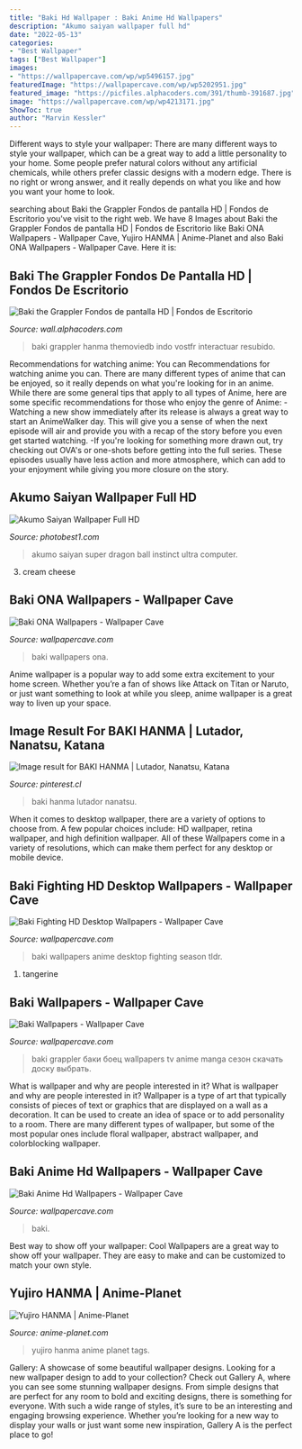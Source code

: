 ```yaml
---
title: "Baki Hd Wallpaper : Baki Anime Hd Wallpapers"
description: "Akumo saiyan wallpaper full hd"
date: "2022-05-13"
categories:
- "Best Wallpaper"
tags: ["Best Wallpaper"]
images:
- "https://wallpapercave.com/wp/wp5496157.jpg"
featuredImage: "https://wallpapercave.com/wp/wp5202951.jpg"
featured_image: "https://picfiles.alphacoders.com/391/thumb-391687.jpg"
image: "https://wallpapercave.com/wp/wp4213171.jpg"
ShowToc: true
author: "Marvin Kessler"
---
```



Different ways to style your wallpaper:
There are many different ways to style your wallpaper, which can be a great way to add a little personality to your home. Some people prefer natural colors without any artificial chemicals, while others prefer classic designs with a modern edge. There is no right or wrong answer, and it really depends on what you like and how you want your home to look.

	

		
searching about Baki the Grappler Fondos de pantalla HD | Fondos de Escritorio you've visit to the right web. We have 8 Images about Baki the Grappler Fondos de pantalla HD | Fondos de Escritorio like Baki ONA Wallpapers - Wallpaper Cave, Yujiro HANMA | Anime-Planet and also Baki ONA Wallpapers - Wallpaper Cave. Here it is:
		
    
## Baki The Grappler Fondos De Pantalla HD | Fondos De Escritorio

<img loading=lazy src="https://picfiles.alphacoders.com/391/thumb-391687.jpg" onerror="this.onerror=null;this.src='https://tse2.mm.bing.net/th?id=OIP.nmooEPIH1JCeXzHamPS1PgAAAA&amp;pid=15.1';" alt="Baki the Grappler Fondos de pantalla HD | Fondos de Escritorio">

_Source: wall.alphacoders.com_

>baki grappler hanma themoviedb indo vostfr interactuar resubido. 

	

Recommendations for watching anime: You can
Recommendations for watching anime you can. There are many different types of anime that can be enjoyed, so it really depends on what you're looking for in an anime. While there are some general tips that apply to all types of Anime, here are some specific recommendations for those who enjoy the genre of Anime: 
-Watching a new show immediately after its release is always a great way to start an AnimeWalker day. This will give you a sense of when the next episode will air and provide you with a recap of the story before you even get started watching. 
-If you're looking for something more drawn out, try checking out OVA's or one-shots before getting into the full series. These episodes usually have less action and more atmosphere, which can add to your enjoyment while giving you more closure on the story.

    
## Akumo Saiyan Wallpaper Full HD

<img loading=lazy src="https://photobest1.com/wp-content/uploads/2018/04/Akumo-saiyan-dragon-ball-super-wallpaper-10.jpg" onerror="this.onerror=null;this.src='https://tse1.mm.bing.net/th?id=OIP.eJ7Cjg4XxOpdXA8RVUNZvAHaEK&amp;pid=15.1';" alt="Akumo Saiyan Wallpaper Full HD">

_Source: photobest1.com_

>akumo saiyan super dragon ball instinct ultra computer. 

	

3. cream cheese 

    
## Baki ONA Wallpapers - Wallpaper Cave

<img loading=lazy src="https://wallpapercave.com/wp/wp4213171.jpg" onerror="this.onerror=null;this.src='https://tse2.mm.bing.net/th?id=OIP._YP_5h7YXCjTcIQh3Ayw6AHaEK&amp;pid=15.1';" alt="Baki ONA Wallpapers - Wallpaper Cave">

_Source: wallpapercave.com_

>baki wallpapers ona. 

	

Anime wallpaper is a popular way to add some extra excitement to your home screen. Whether you’re a fan of shows like Attack on Titan or Naruto, or just want something to look at while you sleep, anime wallpaper is a great way to liven up your space.

    
## Image Result For BAKI HANMA | Lutador, Nanatsu, Katana

<img loading=lazy src="https://i.pinimg.com/originals/77/7b/44/777b44cbc19922bb7fc1193b3e646689.jpg" onerror="this.onerror=null;this.src='https://tse2.mm.bing.net/th?id=OIP.WrC9AAaahrCpOvd64BrjMwHaLH&amp;pid=15.1';" alt="Image result for BAKI HANMA | Lutador, Nanatsu, Katana">

_Source: pinterest.cl_

>baki hanma lutador nanatsu. 

	

When it comes to desktop wallpaper, there are a variety of options to choose from. A few popular choices include: HD wallpaper, retina wallpaper, and high definition wallpaper. All of these Wallpapers come in a variety of resolutions, which can make them perfect for any desktop or mobile device. 

    
## Baki Fighting HD Desktop Wallpapers - Wallpaper Cave

<img loading=lazy src="https://wallpapercave.com/wp/wp5496157.jpg" onerror="this.onerror=null;this.src='https://tse1.mm.bing.net/th?id=OIP.AghLKApX8kDU4pEiEzHkOgHaEK&amp;pid=15.1';" alt="Baki Fighting HD Desktop Wallpapers - Wallpaper Cave">

_Source: wallpapercave.com_

>baki wallpapers anime desktop fighting season tldr. 

	

1. tangerine 

    
## Baki Wallpapers - Wallpaper Cave

<img loading=lazy src="https://wallpapercave.com/wp/wp4213180.jpg" onerror="this.onerror=null;this.src='https://tse4.mm.bing.net/th?id=OIP.oYswQI3xMtPhIF6V7_cHTQHaJv&amp;pid=15.1';" alt="Baki Wallpapers - Wallpaper Cave">

_Source: wallpapercave.com_

>baki grappler баки боец wallpapers tv anime manga сезон скачать доску выбрать. 

	

What is wallpaper and why are people interested in it?
What is wallpaper and why are people interested in it?
Wallpaper is a type of art that typically consists of pieces of text or graphics that are displayed on a wall as a decoration. It can be used to create an idea of space or to add personality to a room. There are many different types of wallpaper, but some of the most popular ones include floral wallpaper, abstract wallpaper, and colorblocking wallpaper.

    
## Baki Anime Hd Wallpapers - Wallpaper Cave

<img loading=lazy src="https://wallpapercave.com/wp/wp5202951.jpg" onerror="this.onerror=null;this.src='https://tse4.mm.bing.net/th?id=OIP.VvlykBhTb1kbJwBgF9NcsQHaEK&amp;pid=15.1';" alt="Baki Anime Hd Wallpapers - Wallpaper Cave">

_Source: wallpapercave.com_

>baki. 

	

Best way to show off your wallpaper:
Cool Wallpapers are a great way to show off your wallpaper. They are easy to make and can be customized to match your own style.

    
## Yujiro HANMA | Anime-Planet

<img loading=lazy src="https://www.anime-planet.com/images/characters/yujiro-hanma-100093.jpg" onerror="this.onerror=null;this.src='https://tse4.mm.bing.net/th?id=OIP.7hAK8feOpR-6KRzAy0G6uwAAAA&amp;pid=15.1';" alt="Yujiro HANMA | Anime-Planet">

_Source: anime-planet.com_

>yujiro hanma anime planet tags. 

	

Gallery: A showcase of some beautiful wallpaper designs.
Looking for a new wallpaper design to add to your collection? Check out Gallery A, where you can see some stunning wallpaper designs. From simple designs that are perfect for any room to bold and exciting designs, there is something for everyone. With such a wide range of styles, it’s sure to be an interesting and engaging browsing experience. Whether you’re looking for a new way to display your walls or just want some new inspiration, Gallery A is the perfect place to go!





	
	
